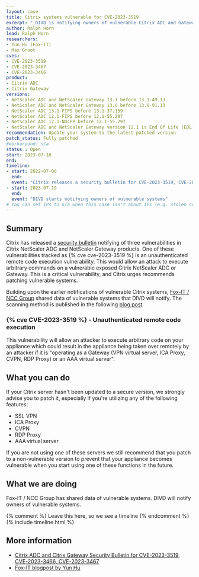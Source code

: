 ```yaml
---
layout: case
title: Citrix systems vulnerable for CVE-2023-3519
excerpt: " DIVD is notifying owners of vulnerable Citrix ADC and Gateway systems, based on scanning data obtained from Fox-IT,"
author: Ralph Horn
lead: Ralph Horn
researchers:
- Yun Hu (Fox-IT)
- Max Groot
cves:
- CVE-2023-3519
- CVE-2023-3467
- CVE-2023-3466	
product: 
- Citrix ADC
- Citrix Gateway
versions: 
- NetScaler ADC and NetScaler Gateway 13.1 before 13.1-49.13 
- NetScaler ADC and NetScaler Gateway 13.0 before 13.0-91.13 
- NetScaler ADC 13.1-FIPS before 13.1-37.159
- NetScaler ADC 12.1-FIPS before 12.1-55.297
- NetScaler ADC 12.1-NDcPP before 12.1-55.297
- NetScaler ADC and NetScaler Gateway version 12.1 is End Of Life (EOL) and is vulnerable.
recommendation: Update your system to the latest patched version
patch_status: Fully patched
#workaround: n/a
status : Open
start: 2023-07-18
end: 
timeline:
- start: 2022-07-08
  end:
  event: "Citrix releases a security bulletin for CVE-2023-3519, CVE-2023-3467 and CVE-2023-3466"
- start: 2023-07-19
  end:
  event: "DIVD starts notifying owners of vulnerable systems"  
# You can set IPs to n/a when this case isn't about IPs (e.g. stolen credentials)
---
```

## Summary

Citrix has released a [security bulletin](https://support.citrix.com/article/CTX561482/citrix-adc-and-citrix-gateway-security-bulletin-for-cve20233519-cve20233466-cve20233467) notifying of three vulnerabilities in Citrix NetScaler ADC and NetScaler Gateway products. One of these vulnerabilities tracked as {% cve cve-2023-3519 %} is an unauthenticated remote code execution vulnerability. This would allow an attack to execute arbitrary commands on a vulnerable exposed Citrix NetScaler ADC or Gateway. This is a critical vulnerability, and Citrix urges recommends patching vulnerable systems.

Building upon the earlier notifications of vulnerable Citrix systems, [Fox-IT / NCC Group](https://fox-it.com/) shared data of vulnerable systems that DIVD will notify. The scanning method is published in the following [blog post](https://blog.fox-it.com/2022/12/28/cve-2022-27510-cve-2022-27518-measuring-citrix-adc-gateway-version-adoption-on-the-internet/).


### {% cve CVE-2023-3519 %} - Unauthenticated remote code execution

This vulnerability will allow an attacker to execute arbitrary code on your appliance  which could result in the appliance being taken over remotely by an attacker if it is "operating as a Gateway (VPN virtual server, ICA Proxy, CVPN, RDP Proxy) or an AAA virtual server".


## What you can do

If your Citrix server hasn't been updated to a secure version, we strongly advise you to patch it, especially if you're utilizing any of the following features:
* SSL VPN
* ICA Proxy
* CVPN
* RDP Proxy
* AAA virtual server

If you are not using one of these servers we still recommend that you patch to a non-vulnerable version to prevent that your appliance becomes vulnerable when you start using one of these functions in the future.


## What we are doing

Fox-IT / NCC Group has shared data of vulnerable systems. DIVD will notify owners of vulnerable systems.


{% comment %}  Leave this here, so we see a timeline {% endcomment %}
{% include timeline.html %}


## More information
* [Citrix ADC and Citrix Gateway Security Bulletin for CVE-2023-3519, CVE-2023-3466, CVE-2023-3467](https://support.citrix.com/article/CTX561482/citrix-adc-and-citrix-gateway-security-bulletin-for-cve20233519-cve20233466-cve20233467)
* [Fox-IT blogpost by Yun Hu](https://blog.fox-it.com/2022/12/28/cve-2022-27510-cve-2022-27518-measuring-citrix-adc-gateway-version-adoption-on-the-internet/)

